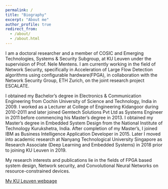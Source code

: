 ```yaml
---
permalink: /
title: "Biography"
excerpt: "About me"
author_profile: true
redirect_from: 
  - /about/
  - /about.html
---
```


I am a doctoral researcher and a member of COSIC and Emerging Technologies, Systems & Security Subgroup, at KU Leuven under the supervision of Prof. Nele Mentens. I am currently working in the field of Network Security, specifically in Acceleration of Large Flow Detection algorithms using configurable hardware(FPGA), in collaboration with the Network Security Group, ETH Zurich, on the joint research project ESCALATE.

I obtained my Bachelor’s degree in Electronics & Communication Engineering from Cochin University of Science and Technology, India in 2009. I worked as a Lecturer at College of Engineering Kidangoor during 2010-2011 and later joined Gemtech Solutions Pvt Ltd as Systems Engineer in 2011 before commencing his Master’s degree in 2013. I obtained my Master’s degree in Embedded System Design from the National Institute of Technology Kurukshetra, India. After completion of my Master’s, I joined IBM as Business Intelligence Application Developer in 2015. Later I moved into academic research at Nanyang Technological University Singapore as Research Associate (Deep Learning and Embedded Systems) in 2018 prior to joining KU Leuven in 2019.

My research interests and publications lie in the fields of FPGA based system design, Network security, and Convolutional Neural Networks on resource-constrained devices.

<!-- [My KU Leuven webpage](https://www.esat.kuleuven.be/cosic/people/arish-sateesan/) -->

<a href="https://www.esat.kuleuven.be/cosic/people/arish-sateesan/" target="_blank">My KU Leuven webpage</a>

